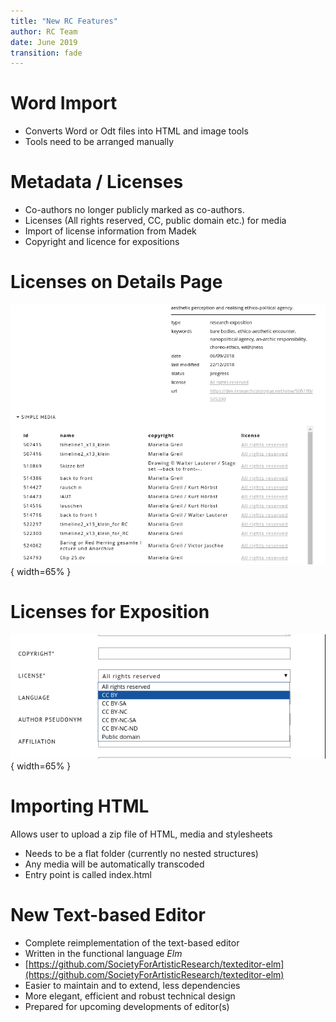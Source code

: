 ```yaml
---
title: "New RC Features"
author: RC Team
date: June 2019
transition: fade
---
```


# Word Import

* Converts Word or Odt files into HTML and image tools
* Tools need to be arranged manually

# Metadata / Licenses

* Co-authors no longer publicly marked as co-authors. 
* Licenses (All rights reserved, CC, public domain etc.) for media
* Import of license information from Madek
* Copyright and licence for expositions

# Licenses on Details Page

![Metadata for Media](media/licenses_media.png){ width=65% }

# Licenses for Exposition

![License and Copyright for Exposition](media/licenses_expo.png){ width=65% }

# Importing HTML

Allows user to upload a zip file of HTML, media and stylesheets

* Needs to be a flat folder (currently no nested structures)
* Any media will be automatically transcoded
* Entry point is called index.html

# New Text-based Editor 

* Complete reimplementation of the text-based editor
* Written in the functional language *Elm*
* [https://github.com/SocietyForArtisticResearch/texteditor-elm](https://github.com/SocietyForArtisticResearch/texteditor-elm)
* Easier to maintain and to extend, less dependencies 
* More elegant, efficient and robust technical design
* Prepared for upcoming developments of editor(s)
